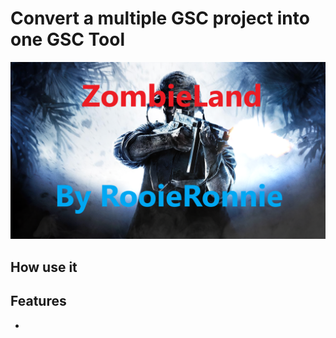 # Convert a multiple GSC project into one GSC Tool

<p align="center">
    <img src="assets/github/banner.png?raw=true" />
</p>

## How use it

## Features

-
